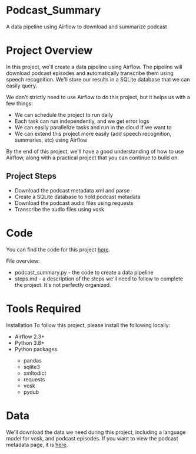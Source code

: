 # Podcast_Summary
A data pipeline using Airflow to download and summarize podcast


# Project Overview
In this project, we'll create a data pipeline using Airflow. The pipeline will download podcast episodes and automatically transcribe them using speech recognition. We'll store our results in a SQLite database that we can easily query.

We don't strictly need to use Airflow to do this project, but it helps us with a few things:
<ul>
<li> We can schedule the project to run daily</li>
<li> Each task can run independently, and we get error logs</li>
<li> We can easily parallelize tasks and run in the cloud if we want to</li></li>
<li> We can extend this project more easily (add speech recognition, summaries, etc) using Airflow</li>
</ul>
By the end of this project, we'll have a good understanding of how to use Airflow, along with a practical project that you can continue to build on.

## Project Steps

<ul>
<li>Download the podcast metadata xml and parse</li>
<li>Create a SQLite database to hold podcast metadata</li>
<li>Download the podcast audio files using requests</li>
<li>Transcribe the audio files using vosk</li>
</ul>

# Code
You can find the code for this project <a href = "https://github.com/athirakjayan/Download_Podcast/blob/main/podcast_summary.py">here</a>.

File overview:

<ul>
  <li>podcast_summary.py - the code to create a data pipeline</li>
  <li>steps.md - a description of the steps we'll need to follow to complete the project. It's not perfectly organized.</li>
 </ul>
 
# Tools Required
Installation
To follow this project, please install the following locally:
<ul>
<li>Airflow 2.3+</li>
<li>Python 3.8+</li>
<li>Python packages</li>
<ul>
  <li>pandas</li>
  <li>sqlite3</li>
  <li>xmltodict</li>
  <li>requests</li>
  <li>vosk</li>
  <li>pydub</li>
  </ul>
  </ul>

# Data
We'll download the data we need during this project, including a language model for vosk, and podcast episodes. If you want to view the podcast metadata page, it is <a href="https://www.marketplace.org/feed/podcast/marketplace/">here</a>.
